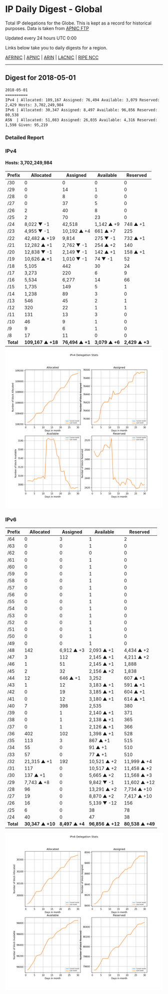 # IP Daily Digest - Global

Total IP delegations for the Globe. This is kept as a record for historical purposes. Data is taken from [APNIC FTP](https://ftp.apnic.net/)

Updated every 24 hours UTC 0:00

Links below take you to daily digests for a region.

[AFRINIC](./archives/AFRINIC/) | [APNIC](./archives/APNIC/) | [ARIN](./archives/ARIN/) | [LACNIC](./archives/LACNIC/) | [RIPE NCC](./archives/RIPE_NCC/)

---

## Digest for 2018-05-01
```
2018-05-01
==========
IPv4 | Allocated: 109,167 Assigned: 76,494 Available: 3,079 Reserved: 2,429 Hosts: 3,702,249,984
IPv6 | Allocated: 30,347 Assigned: 8,497 Available: 96,856 Reserved: 80,538
ASN  | Allocated: 51,083 Assigned: 26,035 Available: 4,316 Reserved: 1,598 Given: 95,219
```

### Detailed Report

### IPv4

#### Hosts: **3,702,249,984**

| Prefix | Allocated | Assigned | Available | Reserved |
| ----- | ----- | ----- | ----- | ----- |
| /30 | 0 | 0 | 0 | 0 |
| /29 | 0 | 14 | 1 | 0 |
| /28 | 0 | 8 | 0 | 0 |
| /27 | 0 | 37 | 5 | 0 |
| /26 | 2 | 40 | 8 | 0 |
| /25 | 2 | 70 | 23 | 0 |
| /24 | 8,022 ▼ -1 | 42,518 | 1,142 ▲ +9 | 748 ▲ +1 |
| /23 | 4,955 ▼ -1 | 10,192 ▲ +4 | 661 ▲ +7 | 225 |
| /22 | 42,482 ▲ +19 | 9,814 | 275 ▼ -1 | 732 ▲ +1 |
| /21 | 12,282 ▲ +1 | 2,762 ▼ -1 | 254 ▲ +2 | 140 |
| /20 | 12,838 ▼ -1 | 2,149 ▼ -1 | 142 ▲ +1 | 158 ▲ +1 |
| /19 | 10,626 ▲ +1 | 1,010 ▼ -1 | 74 ▼ -1 | 52 |
| /18 | 5,105 | 442 | 30 | 24 |
| /17 | 3,273 | 220 | 6 | 9 |
| /16 | 5,534 | 6,277 | 14 | 66 |
| /15 | 1,735 | 149 | 5 | 1 |
| /14 | 1,238 | 89 | 3 | 0 |
| /13 | 546 | 45 | 2 | 1 |
| /12 | 320 | 22 | 1 | 1 |
| /11 | 131 | 13 | 3 | 0 |
| /10 | 46 | 9 | 1 | 0 |
| /9 | 9 | 6 | 1 | 0 |
| /8 | 17 | 11 | 0 | 0 |
| **Total** | **109,167 ▲ +18** | **76,494 ▲ +1** | **3,079 ▲ +6** | **2,429 ▲ +3** |

![ipv4-stats](ipv4-figure.png)

### IPv6

| Prefix | Allocated | Assigned | Available | Reserved |
| ----- | ----- | ----- | ----- | ----- |
| /64 | 0 | 3 | 1 | 2 |
| /63 | 0 | 0 | 1 | 0 |
| /62 | 0 | 0 | 0 | 0 |
| /61 | 0 | 0 | 1 | 0 |
| /60 | 0 | 0 | 1 | 0 |
| /59 | 0 | 0 | 1 | 0 |
| /58 | 0 | 0 | 1 | 0 |
| /57 | 0 | 0 | 1 | 0 |
| /56 | 0 | 0 | 1 | 0 |
| /55 | 0 | 0 | 1 | 0 |
| /54 | 0 | 0 | 1 | 0 |
| /53 | 0 | 0 | 1 | 0 |
| /52 | 0 | 0 | 1 | 0 |
| /51 | 0 | 0 | 1 | 0 |
| /50 | 0 | 0 | 1 | 0 |
| /49 | 0 | 0 | 1 | 0 |
| /48 | 142 | 6,912 ▲ +3 | 2,093 ▲ +1 | 4,434 ▲ +2 |
| /47 | 3 | 112 | 2,145 ▲ +1 | 4,211 ▲ +2 |
| /46 | 1 | 51 | 2,145 ▲ +1 | 1,888 |
| /45 | 2 | 32 | 2,156 ▲ +2 | 1,838 |
| /44 | 12 | 646 ▲ +1 | 3,252 | 607 ▲ +1 |
| /43 | 1 | 12 | 3,183 ▲ +1 | 591 ▲ +1 |
| /42 | 0 | 19 | 3,185 ▲ +1 | 604 ▲ +1 |
| /41 | 0 | 12 | 3,180 ▲ +1 | 614 ▲ +1 |
| /40 | 7 | 398 | 2,535 | 380 |
| /39 | 0 | 1 | 2,140 ▲ +1 | 371 |
| /38 | 0 | 1 | 2,138 ▲ +1 | 365 |
| /37 | 0 | 1 | 2,126 ▲ +1 | 366 |
| /36 | 402 | 102 | 1,398 ▲ +1 | 528 |
| /35 | 113 | 3 | 867 ▲ +1 | 515 |
| /34 | 55 | 0 | 91 ▲ +1 | 510 |
| /33 | 57 | 0 | 77 ▲ +1 | 510 |
| /32 | 21,315 ▲ +1 | 192 | 10,521 ▲ +2 | 11,999 ▲ +4 |
| /31 | 117 | 0 | 10,517 ▲ +2 | 11,458 ▲ +2 |
| /30 | 137 ▲ +1 | 0 | 5,665 ▲ +2 | 11,568 ▲ +3 |
| /29 | 7,743 ▲ +8 | 0 | 9,842 ▼ -1 | 11,602 ▲ +12 |
| /28 | 96 | 0 | 13,291 ▲ +2 | 7,734 ▲ +10 |
| /27 | 19 | 0 | 8,870 ▲ +2 | 7,417 ▲ +10 |
| /26 | 16 | 0 | 5,139 ▼ -12 | 156 |
| /25 | 6 | 0 | 38 | 78 |
| /24 | 40 | 0 | 47 | 38 |
| **Total** | **30,347 ▲ +10** | **8,497 ▲ +4** | **96,856 ▲ +12** | **80,538 ▲ +49** |

![ipv6-stats](ipv6-figure.png)